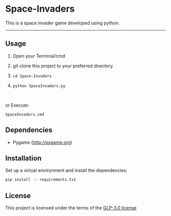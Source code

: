 # Space-Invaders
This is a space invader game developed using python.

__________________________________________________________________________
## Usage

1. Open your Terminal/cmd

2. git clone this project to your preferred directory.

3. `cd Space-Invaders`

4. `python SpaceInvaders.py`

<br/>

or Execute:

```
SpaceInvaders.cmd
```

## Dependencies

- Pygame (http://pygame.org)

## Installation
Set up a virtual environment and install the dependencies:
```sh
pip install -r requirements.txt
```

## License
This project is licensed under the terms of the [GLP-3.0 license](https://github.com/yyscoop/Space-Invaders/blob/master/LICENSE)
